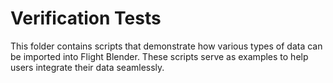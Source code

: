 # Verification Tests

This folder contains scripts that demonstrate how various types of data can be imported into Flight Blender. These scripts serve as examples to help users integrate their data seamlessly.
